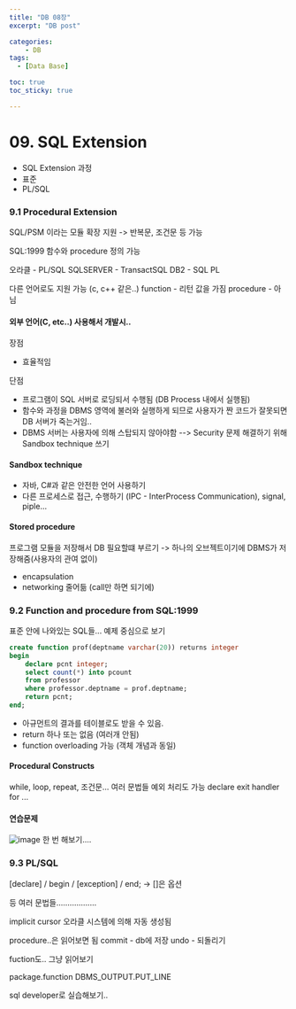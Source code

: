 ```yaml
---
title: "DB 08장"
excerpt: "DB post"

categories:
    - DB
tags:
  - [Data Base]

toc: true
toc_sticky: true

---
```

# 09. SQL Extension
- SQL Extension 과정
- 표준
- PL/SQL

### 9.1 Procedural Extension
SQL/PSM 이라는 모듈 확장 지원
-> 반복문, 조건문 등 가능

SQL:1999
함수와 procedure 정의 가능

오라클 - PL/SQL
SQLSERVER - TransactSQL
DB2 - SQL PL

다른 언어로도 지원 가능 (c, c++ 같은..)
function - 리턴 값을 가짐
procedure - 아님

#### 외부 언어(C, etc..) 사용해서 개발시..
장점
- 효율적임

단점
- 프로그램이 SQL 서버로 로딩되서 수행됨 (DB Process 내에서 실행됨)
- 함수와 과정을 DBMS 영역에 불러와 실행하게 되므로 사용자가 짠 코드가 잘못되면 DB 서버가 죽는거임..
- DBMS 서버는 사용자에 의해 스탑되지 않아야함
--> Security 문제 해결하기 위해 Sandbox technique 쓰기

#### Sandbox technique
- 자바, C#과 같은 안전한 언어 사용하기
- 다른 프로세스로 접근, 수행하기 (IPC - InterProcess Communication), signal, piple...

#### Stored procedure
프로그램 모듈을 저장해서 DB 필요할떄 부르기
-> 하나의 오브젝트이기에 DBMS가 저장해줌(사용자의 관여 없이)

- encapsulation
- networking 줄어듦 (call만 하면 되기에)

### 9.2 Function and procedure from SQL:1999
표준 안에 나와있는 SQL들...
예제 중심으로 보기
```SQL
create function prof(deptname varchar(20)) returns integer
begin
    declare pcnt integer;
    select count(*) into pcount
    from professor
    where professor.deptname = prof.deptname;
    return pcnt;
end;
```
- 아규먼트의 결과를 테이블로도 받을 수 있음.
- return 하나 또는 없음 (여러개 안됨)
- function overloading 가능 (객체 개념과 동일)

#### Procedural Constructs
while, loop, repeat, 조건문... 여러 문법들
예외 처리도 가능 
declare exit handler for ...

#### 연습문제
![image](https://github.com/ssoxong/ssoxong.github.io/assets/112956015/bdc1a957-bc28-4922-be30-863ad9643d30)
한 번 해보기....


### 9.3 PL/SQL
[declare] / begin / [exception] / end; 
-> []은 옵션
 
등 여러 문법들..................

implicit cursor
오라클 시스템에 의해 자동 생성됨

procedure..은 읽어보면 됨
commit - db에 저장
undo - 되돌리기

fuction도.. 그냥 읽어보기

package.function
DBMS_OUTPUT.PUT_LINE

sql developer로 실습해보기..